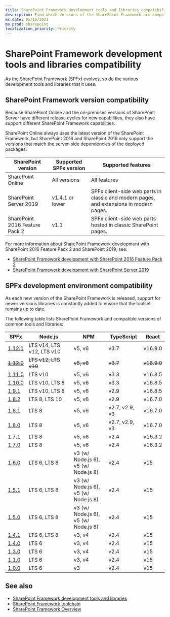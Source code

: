 ```yaml
---
title: SharePoint Framework development tools and libraries compatibility
description: Find which versions of the SharePoint Framework are compatible with each version of SharePoint, development tools and libraries.
ms.date: 05/18/2021
ms.prod: sharepoint
localization_priority: Priority
---
```

# SharePoint Framework development tools and libraries compatibility

As the SharePoint Framework (SPFx) evolves, so do the various development tools and libraries that it uses.

## SharePoint Framework version compatibility

Because SharePoint Online and the on-premises versions of SharePoint Server have different release cycles for new capabilities, they also have support different SharePoint Framework capabilities.

SharePoint Online always uses the latest version of the SharePoint Framework, but SharePoint 2016 and SharePoint 2019 only support the versions that match the server-side dependencies of the deployed packages.

|       SharePoint version       | Supported SPFx version |                                   Supported features                                    |
| ------------------------------ | ---------------------- | --------------------------------------------------------------------------------------- |
| SharePoint Online              | All versions           | All features                                                                            |
| SharePoint Server 2019         | v1.4.1 or lower        | SPFx client-side web parts in classic and modern pages, and extensions in modern pages. |
| SharePoint 2016 Feature Pack 2 | v1.1                   | SPFx client-side web parts hosted in classic SharePoint pages.                          |

For more information about SharePoint Framework development with SharePoint 2016 Feature Pack 2 and SharePoint 2019, see:

- [SharePoint Framework development with SharePoint 2016 Feature Pack 2](sharepoint-2016-support.md)
- [SharePoint Framework development with SharePoint Server 2019](sharepoint-2019-support.md)

## SPFx development environment compatibility

As each new version of the SharePoint Framework is released, support for newer versions libraries is constantly added to ensure that the toolset remains up to date.

The following table lists SharePoint Framework and compatible versions of common tools and libraries:

|                                    SPFx                                     |          Node.js          |                    NPM                    |   TypeScript   |    React    |
| --------------------------------------------------------------------------- | ------------------------- | ----------------------------------------- | -------------- | ----------- |
| [1.12.1](https://docs.microsoft.com/sharepoint/dev/spfx/release-1.12.1)     | LTS v14, LTS v12, LTS v10 | v5, v6                                    | v3.7           | v16.9.0     |
| ~~[1.12.0](https://docs.microsoft.com/sharepoint/dev/spfx/release-1.12.0)~~ | ~~LTS v12, LTS v10~~      | ~~v5, v6~~                                | ~~v3.7~~       | ~~v16.9.0~~ |
| [1.11.0](https://docs.microsoft.com/sharepoint/dev/spfx/release-1.11.0)     | LTS v10                   | v5, v6                                    | v3.3           | v16.8.5     |
| [1.10.0](https://docs.microsoft.com/sharepoint/dev/spfx/release-1.10.0)     | LTS v10, LTS 8            | v5, v6                                    | v3.3           | v16.8.5     |
| [1.9.1](https://docs.microsoft.com/sharepoint/dev/spfx/release-1.9.1)       | LTS v10, LTS 8            | v5, v6                                    | v2.9           | v16.8.5     |
| [1.8.2](https://docs.microsoft.com/sharepoint/dev/spfx/release-1.8.2)       | LTS 8, LTS 10             | v5, v6                                    | v2.9           | v16.7.0     |
| [1.8.1](https://docs.microsoft.com/sharepoint/dev/spfx/release-1.8.1)       | LTS 8                     | v5, v6                                    | v2.7, v2.9, v3 | v16.7.0     |
| [1.8.0](https://docs.microsoft.com/sharepoint/dev/spfx/release-1.8.0)       | LTS 8                     | v5, v6                                    | v2.7, v2.9, v3 | v16.7.0     |
| [1.7.1](https://docs.microsoft.com/sharepoint/dev/spfx/release-1.7.1)       | LTS 8                     | v5, v6                                    | v2.4           | v16.3.2     |
| [1.7.0](https://docs.microsoft.com/sharepoint/dev/spfx/release-1.7)         | LTS 8                     | v5, v6                                    | v2.4           | v16.3.2     |
| [1.6.0](https://docs.microsoft.com/sharepoint/dev/spfx/release-1.6)         | LTS 6,  LTS 8             | v3 (w/ Node.js 6),<br/> v5 (w/ Node.js 8) | v2.4           | v15         |
| [1.5.1](https://docs.microsoft.com/sharepoint/dev/spfx/release-1.5.1)       | LTS 6,  LTS 8             | v3 (w/ Node.js 6),<br/> v5 (w/ Node.js 8) | v2.4           | v15         |
| [1.5.0](https://docs.microsoft.com/sharepoint/dev/spfx/release-1.5)         | LTS 6,  LTS 8             | v3 (w/ Node.js 6),<br/> v5 (w/ Node.js 8) | v2.4           | v15         |
| [1.4.1](https://docs.microsoft.com/sharepoint/dev/spfx/release-1.4.1)       | LTS 6,  LTS 8             | v3, v4                                    | v2.4           | v15         |
| [1.4.0](https://docs.microsoft.com/sharepoint/dev/spfx/release-1.4)         | LTS 6                     | v3, v4                                    | v2.4           | v15         |
| [1.3.0](https://docs.microsoft.com/sharepoint/dev/spfx/release-1.3)         | LTS 6                     | v3, v4                                    | v2.4           | v15         |
| [1.1.0](https://docs.microsoft.com/sharepoint/dev/spfx/release-1.1)         | LTS 6                     | v3, v4                                    | v2.4           | v15         |
| [1.0.0](https://docs.microsoft.com/sharepoint/dev/spfx/release-1.0.0)       | LTS 6                     | v3                                        | v2.4           | v15         |

## See also

- [SharePoint Framework development tools and libraries](tools-and-libraries.md)
- [SharePoint Framework toolchain](toolchain/sharepoint-framework-toolchain.md)
- [SharePoint Framework Overview](sharepoint-framework-overview.md)
